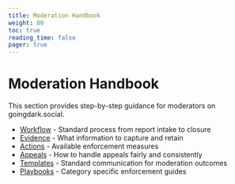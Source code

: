 ```yaml
---
title: Moderation Handbook
weight: 80
toc: true
reading_time: false
pager: true
---
```


# Moderation Handbook

This section provides step-by-step guidance for moderators on goingdark.social.

- [Workflow](workflow/) - Standard process from report intake to closure
- [Evidence](evidence/) - What information to capture and retain
- [Actions](actions/) - Available enforcement measures
- [Appeals](appeals/) - How to handle appeals fairly and consistently
- [Templates](templates/) - Standard communication for moderation outcomes
- [Playbooks](playbooks/) - Category specific enforcement guides
